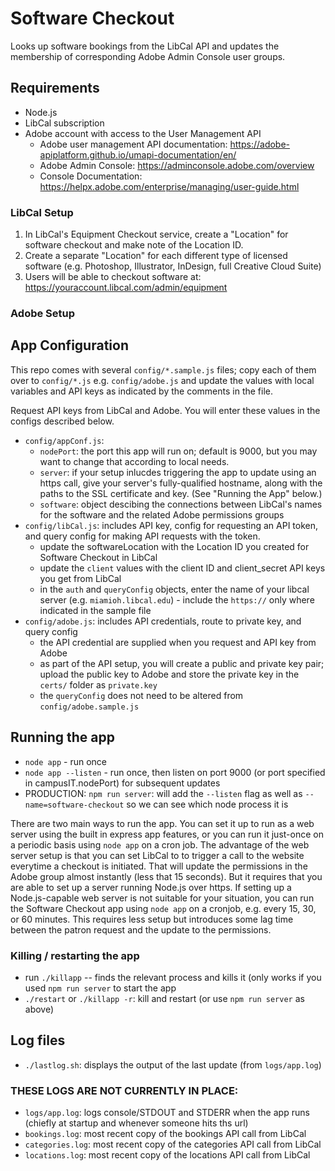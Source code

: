 # Software Checkout

Looks up software bookings from the LibCal API and updates the membership of corresponding Adobe Admin Console user groups.

## Requirements

- Node.js
- LibCal subscription
- Adobe account with access to the User Management API
  - Adobe user management API documentation: https://adobe-apiplatform.github.io/umapi-documentation/en/
  - Adobe Admin Console: https://adminconsole.adobe.com/overview
  - Console Documentation: https://helpx.adobe.com/enterprise/managing/user-guide.html

### LibCal Setup

1. In LibCal's Equipment Checkout service, create a "Location" for software checkout and make note of the Location ID.
2. Create a separate "Location" for each different type of licensed software (e.g. Photoshop, Illustrator, InDesign, full Creative Cloud Suite)
3. Users will be able to checkout software at: https://youraccount.libcal.com/admin/equipment

### Adobe Setup

## App Configuration

This repo comes with several `config/*.sample.js` files; copy each of them over to `config/*.js` e.g. `config/adobe.js` and update the values with local variables and API keys as indicated by the comments in the file.

Request API keys from LibCal and Adobe. You will enter these values in the configs described below.

- `config/appConf.js`:
  - `nodePort`: the port this app will run on; default is 9000, but you may want to change that according to local needs.
  - `server`: if your setup inlucdes triggering the app to update using an https call, give your server's fully-qualified hostname, along with the paths to the SSL certificate and key. (See "Running the App" below.)
  - `software`: object descibing the connections between LibCal's names for the software and the related Adobe permissions groups
- `config/libCal.js`: includes API key, config for requesting an API token, and query config for making API requests with the token.
  - update the softwareLocation with the Location ID you created for Software Checkout in LibCal
  - update the `client` values with the client ID and client_secret API keys you get from LibCal
  - in the `auth` and `queryConfig` objects, enter the name of your libcal server (e.g. `miamioh.libcal.edu`) - include the `https://` only where indicated in the sample file
- `config/adobe.js`: includes API credentials, route to private key, and query config
  - the API credential are supplied when you request and API key from Adobe
  - as part of the API setup, you will create a public and private key pair; upload the public key to Adobe and store the private key in the `certs/` folder as `private.key`
  - the `queryConfig` does not need to be altered from `config/adobe.sample.js`

## Running the app

- `node app` - run once
- `node app --listen` - run once, then listen on port 9000 (or port specified in campusIT.nodePort) for subsequent updates
- PRODUCTION: `npm run server`: will add the `--listen` flag as well as `--name=software-checkout` so we can see which node process it is

There are two main ways to run the app. You can set it up to run as a web server using the built in express app features, or you can run it just-once on a periodic basis using `node app` on a cron job. The advantage of the web server setup is that you can set LibCal to to trigger a call to the website everytime a checkout is initiated. That will update the permissions in the Adobe group almost instantly (less that 15 seconds). But it requires that you are able to set up a server running Node.js over https. If setting up a Node.js-capable web server is not suitable for your situation, you can run the Software Checkout app using `node app` on a cronjob, e.g. every 15, 30, or 60 minutes. This requires less setup but introduces some lag time between the patron request and the update to the permissions.

### Killing / restarting the app

- run `./killapp` -- finds the relevant process and kills it (only works if you used `npm run server` to start the app
- `./restart` or `./killapp -r`: kill and restart (or use `npm run server` as above)

## Log files

- `./lastlog.sh`: displays the output of the last update (from `logs/app.log`)

### THESE LOGS ARE NOT CURRENTLY IN PLACE:

- `logs/app.log`: logs console/STDOUT and STDERR when the app runs (chiefly at startup and whenever someone hits ths url)
- `bookings.log`: most recent copy of the bookings API call from LibCal
- `categories.log`: most recent copy of the categories API call from LibCal
- `locations.log`: most recent copy of the locations API call from LibCal
